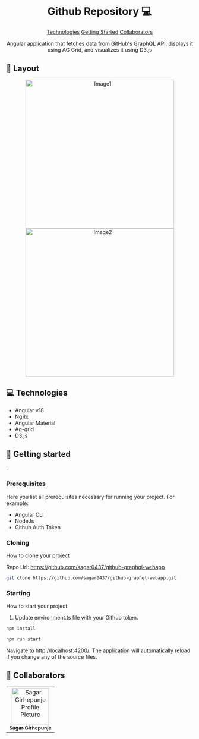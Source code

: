                   
 
<h1 align="center" style="font-weight: bold;">Github Repository   💻</h1>

<p align="center">
<a href="#tech">Technologies</a>
<a href="#started">Getting Started</a>
<a href="#colab">Collaborators</a>
 
</p>


<p align="center">Angular application that fetches data from GitHub's GraphQL API, displays it using AG Grid, and visualizes it using D3.js</p>


 
<h2 id="layout">🎨 Layout</h2>

<p align="center">

<img src="https://iili.io/dIx5Sd7.png" alt="Image1" width="400px">
<img src="https://iili.io/dIx5vgS.png" alt="Image2" width="400px">
</p>
 
<h2 id="technologies">💻 Technologies</h2>

- Angular v18
- NgRx
- Angular Material
- Ag-grid
- D3.js
 
<h2 id="started">🚀 Getting started</h2>

.
 
<h3>Prerequisites</h3>

Here you list all prerequisites necessary for running your project. For example:

- Angular CLI
- NodeJs
- Github Auth Token
 
<h3>Cloning</h3>

How to clone your project

Repo Url: https://github.com/sagar0437/github-graphql-webapp
```bash
git clone https://github.com/sagar0437/github-graphql-webapp.git
```
 
<h3>Starting</h3>

How to start your project
1. Update environment.ts file with your Github token.

```bash
npm install

npm run start
```
Navigate to http://localhost:4200/. The application will automatically reload if you change any of the source files.
 
<h2 id="colab">🤝 Collaborators</h2>
<table>
<tr>

<td align="center">
<a href="https://github.com/sagar0437">
<img src="https://avatars.githubusercontent.com/u/63859431?v=4" width="100px;" alt="Sagar Girhepunje Profile Picture"/><br>
<sub>
<b>Sagar Girhepunje</b>
</sub>
</a>
</td>

</tr>
</table>
